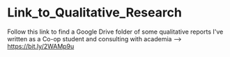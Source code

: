 # Link_to_Qualitative_Research
Follow this link to find a Google Drive folder of some qualitative reports I've written as a Co-op student and consulting with academia --> https://bit.ly/2WAMp9u 
